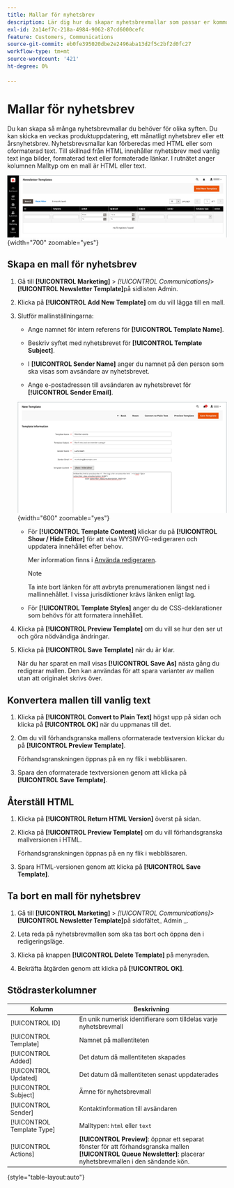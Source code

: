 ```yaml
---
title: Mallar för nyhetsbrev
description: Lär dig hur du skapar nyhetsbrevmallar som passar er kommunikationsstrategi.
exl-id: 2a14ef7c-218a-4984-9062-87cd6000cefc
feature: Customers, Communications
source-git-commit: eb0fe395020dbe2e2496aba13d2f5c2bf2d0fc27
workflow-type: tm+mt
source-wordcount: '421'
ht-degree: 0%

---
```


# Mallar för nyhetsbrev

Du kan skapa så många nyhetsbrevmallar du behöver för olika syften. Du kan skicka en veckas produktuppdatering, ett månatligt nyhetsbrev eller ett årsnyhetsbrev. Nyhetsbrevsmallar kan förberedas med HTML eller som oformaterad text. Till skillnad från HTML innehåller nyhetsbrev med vanlig text inga bilder, formaterad text eller formaterade länkar. I rutnätet anger kolumnen Malltyp om en mall är HTML eller text.

![Mallar för nyhetsbrev - lägg till i kön för nyhetsbrev](./assets/newsletter-templates-grid.png){width="700" zoomable="yes"}

## Skapa en mall för nyhetsbrev

1. Gå till **[!UICONTROL Marketing]** > _[!UICONTROL Communications]_>**[!UICONTROL Newsletter Template]**&#x200B;på sidlisten Admin.

1. Klicka på **[!UICONTROL Add New Template]** om du vill lägga till en mall.

1. Slutför mallinställningarna:

   - Ange namnet för intern referens för **[!UICONTROL Template Name]**.

   - Beskriv syftet med nyhetsbrevet för **[!UICONTROL Template Subject]**.

   - I **[!UICONTROL Sender Name]** anger du namnet på den person som ska visas som avsändare av nyhetsbrevet.

   - Ange e-postadressen till avsändaren av nyhetsbrevet för **[!UICONTROL Sender Email]**.

   ![Mallinformation för nyhetsbrev](./assets/newsletter-template-information2.png){width="600" zoomable="yes"}

   - För **[!UICONTROL Template Content]** klickar du på **[!UICONTROL Show / Hide Editor]** för att visa WYSIWYG-redigeraren och uppdatera innehållet efter behov.

     Mer information finns i [Använda redigeraren](../content-design/editor.md).

     >[!NOTE]
     >
     >Ta inte bort länken för att avbryta prenumerationen längst ned i mallinnehållet. I vissa jurisdiktioner krävs länken enligt lag.

   - För **[!UICONTROL Template Styles]** anger du de CSS-deklarationer som behövs för att formatera innehållet.

1. Klicka på **[!UICONTROL Preview Template]** om du vill se hur den ser ut och göra nödvändiga ändringar.

1. Klicka på **[!UICONTROL Save Template]** när du är klar.

   När du har sparat en mall visas **[!UICONTROL Save As]** nästa gång du redigerar mallen. Den kan användas för att spara varianter av mallen utan att originalet skrivs över.

## Konvertera mallen till vanlig text

1. Klicka på **[!UICONTROL Convert to Plain Text]** högst upp på sidan och klicka på **[!UICONTROL OK]** när du uppmanas till det.

1. Om du vill förhandsgranska mallens oformaterade textversion klickar du på **[!UICONTROL Preview Template]**.

   Förhandsgranskningen öppnas på en ny flik i webbläsaren.

1. Spara den oformaterade textversionen genom att klicka på **[!UICONTROL Save Template]**.

## Återställ HTML

1. Klicka på **[!UICONTROL Return HTML Version]** överst på sidan.  

1. Klicka på **[!UICONTROL Preview Template]** om du vill förhandsgranska mallversionen i HTML.

   Förhandsgranskningen öppnas på en ny flik i webbläsaren.

1. Spara HTML-versionen genom att klicka på **[!UICONTROL Save Template]**.

## Ta bort en mall för nyhetsbrev

1. Gå till **[!UICONTROL Marketing]** > _[!UICONTROL Communications]_>**[!UICONTROL Newsletter Template]**&#x200B;på sidofältet_ Admin _.

1. Leta reda på nyhetsbrevmallen som ska tas bort och öppna den i redigeringsläge.

1. Klicka på knappen **[!UICONTROL Delete Template]** på menyraden.

1. Bekräfta åtgärden genom att klicka på **[!UICONTROL OK]**.

## Stödrasterkolumner

| Kolumn | Beskrivning |
|--- |--- |
| [!UICONTROL ID] | En unik numerisk identifierare som tilldelas varje nyhetsbrevmall |
| [!UICONTROL Template] | Namnet på mallentiteten |
| [!UICONTROL Added] | Det datum då mallentiteten skapades |
| [!UICONTROL Updated] | Det datum då mallentiteten senast uppdaterades |
| [!UICONTROL Subject] | Ämne för nyhetsbrevmall |
| [!UICONTROL Sender] | Kontaktinformation till avsändaren |
| [!UICONTROL Template Type] | Malltypen: `html` eller `text` |
| [!UICONTROL Actions] | **[!UICONTROL Preview]**: öppnar ett separat fönster för att förhandsgranska mallen <br>**[!UICONTROL Queue Newsletter]**: placerar nyhetsbrevmallen i den sändande kön. |

{style="table-layout:auto"}

